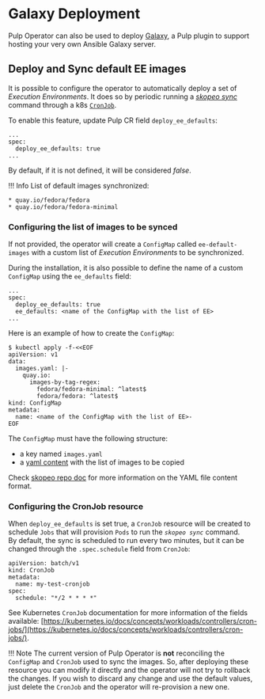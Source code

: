 # Galaxy Deployment

Pulp Operator can also be used to deploy [Galaxy](https://galaxyng.netlify.app/), a Pulp plugin to support hosting your very own Ansible Galaxy server.

## Deploy and Sync default EE images

It is possible to configure the operator to automatically deploy a set of *Execution Environments*.
It does so by periodic running a [*skopeo sync*](https://github.com/containers/skopeo/blob/main/docs/skopeo-sync.1.md#name) command through a k8s [`CronJob`](https://kubernetes.io/docs/concepts/workloads/controllers/cron-jobs/).

To enable this feature, update Pulp CR field `deploy_ee_defaults`:
```
...
spec:
  deploy_ee_defaults: true
...
```

By default, if it is not defined, it will be considered *false*.


!!! Info
    List of default images synchronized:

    * quay.io/fedora/fedora
    * quay.io/fedora/fedora-minimal

### Configuring the list of images to be synced

If not provided, the operator will create a `ConfigMap` called `ee-default-images` with a custom list of *Execution Environments* to be synchronized.

During the installation, it is also possible to define the name of a custom `ConfigMap` using the `ee_defaults` field:
```
...
spec:
  deploy_ee_defaults: true
  ee_defaults: <name of the ConfigMap with the list of EE>
...
```

Here is an example of how to create the `ConfigMap`:
```
$ kubectl apply -f-<<EOF
apiVersion: v1
data:
  images.yaml: |-
    quay.io:
      images-by-tag-regex:
        fedora/fedora-minimal: ^latest$
        fedora/fedora: ^latest$
kind: ConfigMap
metadata:
  name: <name of the ConfigMap with the list of EE>-
EOF
```

The `ConfigMap` must have the following structure:

* a key named `images.yaml`
* a [yaml content](https://github.com/containers/skopeo/blob/main/docs/skopeo-sync.1.md#yaml-file-content-used-source-for---src-yaml) with the list of images to be copied

Check [skopeo repo doc](https://github.com/containers/skopeo/blob/main/docs/skopeo-sync.1.md#yaml-file-content-used-source-for---src-yaml) for more information on the YAML file content format.


### Configuring the CronJob resource

When `deploy_ee_defaults` is set true, a `CronJob` resource will be created to schedule `Jobs` that will provision `Pods` to run the *`skopeo sync`* command.  
By default, the sync is scheduled to run every two minutes, but it can be changed through the `.spec.schedule` field from `CronJob`:
```
apiVersion: batch/v1
kind: CronJob
metadata:
  name: my-test-cronjob
spec:
  schedule: "*/2 * * * *"
```

See Kubernetes `CronJob` documentation for more information of the fields available: [https://kubernetes.io/docs/concepts/workloads/controllers/cron-jobs/](https://kubernetes.io/docs/concepts/workloads/controllers/cron-jobs/).

!!! Note
    The current version of Pulp Operator is **not** reconciling the `ConfigMap` and `CronJob`
    used to sync the images. So, after deploying these resource you can modify it directly and
    the operator will not try to rollback the changes. If you wish to discard any change and use
    the default values, just delete the `CronJob` and the operator will re-provision a new one.
